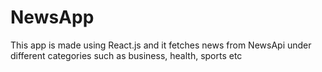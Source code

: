 # NewsApp
This app is made using React.js and it fetches news from NewsApi under different categories such as business, health, sports etc 
